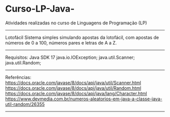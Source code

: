 # Curso-LP-Java-
Atividades realizadas no curso de Linguagens de Programação (LP)

***********************************

Lotofácil
Sistema simples simulando apostas da lotofácil, com apostas de números de 0 a 100, números pares e letras de A a Z.


***********************************

Requisitos:
Java
SDK 17
java.io.IOException;
java.util.Scanner;
java.util.Random;

***********************************

Referências:
https://docs.oracle.com/javase/8/docs/api/java/util/Scanner.html
https://docs.oracle.com/javase/8/docs/api/java/util/Random.html
https://docs.oracle.com/javase/8/docs/api/java/lang/Character.html
https://www.devmedia.com.br/numeros-aleatorios-em-java-a-classe-java-util-random/26355

**********************************

